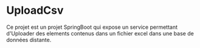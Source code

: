 # UploadCsv
Ce projet est un projet SpringBoot qui expose un service permettant d'Uploader des elements contenus dans un fichier excel dans une base de données distante.
